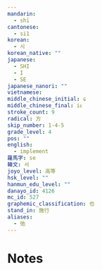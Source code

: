 ```yaml
---
mandarin:
  - shī
cantonese:
  - si1
korean:
  - 시
korean_native: ""
japanese:
  - SHI
  - I
  - SE
japanese_nanori: ""
vietnamese:
middle_chinese_initial: ɕ
middle_chinese_final: iᴇ
stroke_count: 9
radical: 方
skip_number: 1-4-5
grade_level: 4
pos: ""
english:
  - implement
羅馬字: se
韓文: 서
joyo_level: 高等
hsk_level: ""
hanmun_edu_level: ""
danayo_id: 4126
mc_id: 527
graphemic_classification: 也
stand_in: 施行
aliases:
  - 弛
---
```


# Notes
